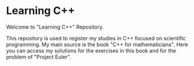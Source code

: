 # Learning C++
Welcome to "Learning C++" Repository.

This repository is used to register my studies in C++ focused on scientific programming. My main source is the book "C++ for mathematicians". Here you can access my solutions for the exercises in this book and for the problem of "Project Euler".

